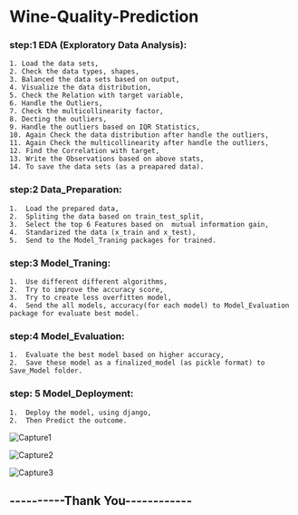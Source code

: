 # Wine-Quality-Prediction



### step:1	EDA (Exploratory Data Analysis):
  
    1. Load the data sets,
    2. Check the data types, shapes,
    3. Balanced the data sets based on output,
    4. Visualize the data distribution,
    5. Check the Relation with target variable,
    6. Handle the Outliers,
    7. Check the multicollinearity factor,
    8. Decting the outliers,
    9. Handle the outliers based on IQR Statistics,
    10. Again Check the data distribution after handle the outliers,
    11. Again Check the multicollinearity after handle the outliers,
    12. Find the Correlation with target,
    13. Write the Observations based on above stats,
    14. To save the data sets (as a preapared data).



### step:2	Data_Preparation:
  
    1.  Load the prepared data,
    2.  Spliting the data based on train_test_split,
    3.  Select the top 6 Features based on  mutual information gain,
    4.  Standarized the data (x_train and x_test),
    5.  Send to the Model_Traning packages for trained.



### step:3 Model_Traning:

    1.  Use different different algorithms,
    2.  Try to improve the accuracy score,
    3.  Try to create less overfitten model,
    4.  Send the all models, accuracy(for each model) to Model_Evaluation package for evaluate best model.



### step:4 Model_Evaluation:

    1.  Evaluate the best model based on higher accuracy,
    2.  Save these model as a finalized_model (as pickle format) to Save_Model folder.



### step: 5 Model_Deployment: 

    1.  Deploy the model, using django,
    2.  Then Predict the outcome.


![Capture1](https://user-images.githubusercontent.com/67157274/117579210-96596980-b10f-11eb-8933-15216677a02c.PNG)


![Capture2](https://user-images.githubusercontent.com/67157274/117579221-9e190e00-b10f-11eb-9b80-460e5c6f9621.PNG)


![Capture3](https://user-images.githubusercontent.com/67157274/117579233-a5401c00-b10f-11eb-89ac-bacc2323f57f.PNG)



## ----------Thank You------------

